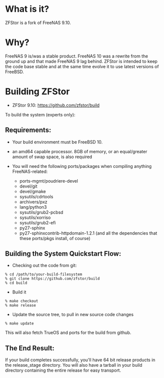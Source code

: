 # What is it?

ZFStor is a fork of FreeNAS 9.10.

# Why?

FreeNAS 9 is/was a stable product. FreeNAS 10 was a rewrite from the ground up and that made FreeNAS 9 lag behind. ZFStor is intended to keep the code base stable and at the same time evolve it to use latest versions of FreeBSD.

# Building ZFStor

* ZFStor 9.10:	https://github.com/zfstor/build

To build the system (experts only):

## Requirements:

* Your build environment must be FreeBSD 10.

* an amd64 capable processor.  8GB of memory, or an equal/greater amount
  of swap space, is also required

* You will need the following ports/packages when compiling anything
  FreeNAS-related:
  * ports-mgmt/poudriere-devel
  * devel/git
  * devel/gmake
  * sysutils/cdrtools
  * archivers/pxz
  * lang/python3
  * sysutils/grub2-pcbsd
  * sysutils/xorriso
  * sysutils/grub2-efi
  * py27-sphinx
  * py27-sphinxcontrib-httpdomain-1.2.1
  (and all the dependencies that these ports/pkgs install, of course)

## Building the System Quickstart Flow:

* Checking out the code from git:

```
% cd /path/to/your-build-filesystem
% git clone https://github.com/zfstor/build
% cd build
```

* Build it

```
% make checkout
% make release
```

* Update the source tree, to pull in new source code changes

```
% make update
```

This will also fetch TrueOS and ports for the build from github.

## The End Result:

If your build completes successfully, you'll have 64 bit release products in
the release_stage directory.  You will also have a tarball in your build
directory containing the entire release for easy transport.
